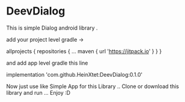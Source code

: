 # DeevDialog

This is simple Dialog android library .

add your project level gradle ->

allprojects {
		repositories {
			...
			maven { url 'https://jitpack.io' }
		}
	}
 
 and  add app level gradle this line
 
 implementation 'com.github.HeinXtet:DeevDialog:0.1.0'
 
 
 Now just use like Simple App for this Library .. Clone or download this library and run ... Enjoy :D


